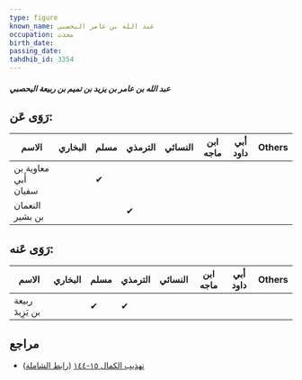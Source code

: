 ```yaml
---
type: figure
known_name: عبد الله بن عامر اليحصبي
occupation: محدث
birth_date:
passing_date:
tahdhib_id: 3354
---
```

##### عبد الله بن عامر بن يزيد بن تميم بن ربيعة اليحصبي

## رَوَى عَن:
| الاسم                | البخاري | مسلم | الترمذي | النسائي | ابن ماجه | أبي داود | Others |
| -------------------- | ------- | ---- | ------- | ------- | -------- | -------- | ------ |
| معاوية بن أَبي سفيان |         | ✔    |         |         |          |          |        |
| النعمان بن بشير      |         |      | ✔       |         |          |          |        |
## رَوَى عَنه:
| الاسم            | البخاري | مسلم | الترمذي | النسائي | ابن ماجه | أبي داود | Others |
| ---------------- | ------- | ---- | ------- | ------- | -------- | -------- | ------ |
| ربيعة بن يَزِيدَ |         | ✔    | ✔       |         |          |          |        |
## مراجع
- [تهذيب الكمال ١٥-١٤٤](obsidian://open?vault=Tahdhib-al-Kamal&file=Figures/٣٣٥٤-عبد%20الله%20بن%20عامر%20بن%20يزيد%20بن%20تميم%20بن%20ربيعة%20اليحصبي) ([رابط الشاملة](https://shamela.ws/book/3722/7628))